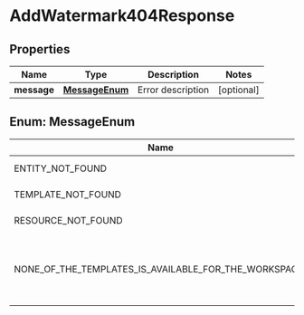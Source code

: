 

# AddWatermark404Response


## Properties

| Name | Type | Description | Notes |
|------------ | ------------- | ------------- | -------------|
|**message** | [**MessageEnum**](#MessageEnum) | Error description |  [optional] |



## Enum: MessageEnum

| Name | Value |
|---- | -----|
| ENTITY_NOT_FOUND | &quot;Entity not found&quot; |
| TEMPLATE_NOT_FOUND | &quot;Template not found&quot; |
| RESOURCE_NOT_FOUND | &quot;Resource not found&quot; |
| NONE_OF_THE_TEMPLATES_IS_AVAILABLE_FOR_THE_WORKSPACE_ | &quot;None of the templates is available for the workspace.&quot; |



